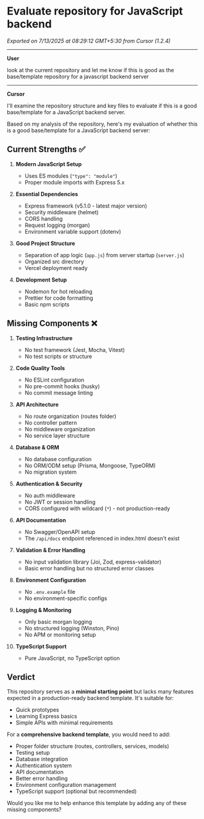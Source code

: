 # Evaluate repository for JavaScript backend

_Exported on 7/13/2025 at 08:29:12 GMT+5:30 from Cursor (1.2.4)_

---

**User**

look at the current repository and let me know if this is good as the base/template repository for a javascript backend server

---

**Cursor**

I'll examine the repository structure and key files to evaluate if this is a good base/template for a JavaScript backend server.

Based on my analysis of the repository, here's my evaluation of whether this is a good base/template for a JavaScript backend server:

## **Current Strengths** ✅

1. **Modern JavaScript Setup**

    - Uses ES modules (`"type": "module"`)
    - Proper module imports with Express 5.x

2. **Essential Dependencies**

    - Express framework (v5.1.0 - latest major version)
    - Security middleware (helmet)
    - CORS handling
    - Request logging (morgan)
    - Environment variable support (dotenv)

3. **Good Project Structure**

    - Separation of app logic (`app.js`) from server startup (`server.js`)
    - Organized src directory
    - Vercel deployment ready

4. **Development Setup**
    - Nodemon for hot reloading
    - Prettier for code formatting
    - Basic npm scripts

## **Missing Components** ❌

1. **Testing Infrastructure**

    - No test framework (Jest, Mocha, Vitest)
    - No test scripts or structure

2. **Code Quality Tools**

    - No ESLint configuration
    - No pre-commit hooks (husky)
    - No commit message linting

3. **API Architecture**

    - No route organization (routes folder)
    - No controller pattern
    - No middleware organization
    - No service layer structure

4. **Database & ORM**

    - No database configuration
    - No ORM/ODM setup (Prisma, Mongoose, TypeORM)
    - No migration system

5. **Authentication & Security**

    - No auth middleware
    - No JWT or session handling
    - CORS configured with wildcard (`*`) - not production-ready

6. **API Documentation**

    - No Swagger/OpenAPI setup
    - The `/api/docs` endpoint referenced in index.html doesn't exist

7. **Validation & Error Handling**

    - No input validation library (Joi, Zod, express-validator)
    - Basic error handling but no structured error classes

8. **Environment Configuration**

    - No `.env.example` file
    - No environment-specific configs

9. **Logging & Monitoring**

    - Only basic morgan logging
    - No structured logging (Winston, Pino)
    - No APM or monitoring setup

10. **TypeScript Support**
    - Pure JavaScript, no TypeScript option

## **Verdict**

This repository serves as a **minimal starting point** but lacks many features expected in a production-ready backend template. It's suitable for:

-   Quick prototypes
-   Learning Express basics
-   Simple APIs with minimal requirements

For a **comprehensive backend template**, you would need to add:

-   Proper folder structure (routes, controllers, services, models)
-   Testing setup
-   Database integration
-   Authentication system
-   API documentation
-   Better error handling
-   Environment configuration management
-   TypeScript support (optional but recommended)

Would you like me to help enhance this template by adding any of these missing components?
